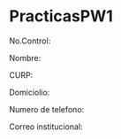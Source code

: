 # PracticasPW1

No.Control:

Nombre:

CURP:

Domiciolio:

Numero de telefono:

Correo institucional:


